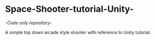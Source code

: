 # Space-Shooter-tutorial-Unity-

*-Code only repository-*

A simple top down arcade style shooter with reference to Unity tutorial.
